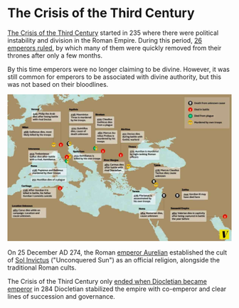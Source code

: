 # The Crisis of the Third Century


[The Crisis of the Third Century](https://worldhistoryedu.com/crisis-of-the-thrid-century/) started in 235 where there were political instability and division in the Roman Empire. During this period, [26 emperors ruled](https://courses.lumenlearning.com/atd-herkimer-westerncivilization/chapter/crises-of-the-roman-empire/), by which many of them were quickly removed from their thrones after only a few months. 

By this time emperors were no longer claiming to be divine. However, it was still common for emperors to be associated with divine authority, but this was not based on their bloodlines.

![Crisis of the Third Century, map of emperor’s deaths, via Vox](crisis-of-3rd-century.jpg)

On 25 December AD 274, the Roman [emperor Aurelian](https://en.wikipedia.org/wiki/Aurelian) established the cult of [Sol Invictus](https://en.wikipedia.org/wiki/Sol_Invictus) ("Unconquered Sun") as an official religion, alongside the traditional Roman cults.

The Crisis of the Third Century only [ended when Diocletian became emperor](https://www.thecollector.com/what-was-the-crisis-of-the-third-century/) in 284 Diocletian stabilized the empire with co-emperor and clear lines of succession and governance. 
